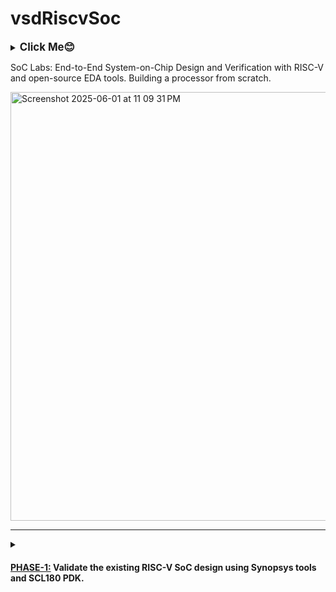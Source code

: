 # vsdRiscvSoc
<details>
  <summary><big><b>Click Me😊</b></big></summary>
  <p>Hiii! I'm Galvin Benson<br>Email ID: galvin.benson@gmail.com<br>GitHub Profile: https://github.com/galvin-benson<br>LinkedIn Profile: www.linkedin.com/in/galvin-benson
</p>
</details>

SoC Labs: End-to-End System-on-Chip Design and Verification with RISC-V and open-source EDA tools. Building a processor from scratch.

<img width="686" alt="Screenshot 2025-06-01 at 11 09 31 PM" src="https://github.com/user-attachments/assets/962be1d5-f35c-418c-86d5-de274dd52047" />

---
<details>
<summary>
<h4>

[PHASE-1:](https://github.com/galvin-benson/vsdRiscvSoc/tree/main/PHASE-1) Validate the existing RISC-V SoC design using Synopsys tools and SCL180 PDK.</h4></summary>
[WEEK-1:](https://github.com/galvin-benson/vsdRiscvSoc/blob/main/PHASE-1/WEEK-1.md) Focused on setting up a complete RISC-V development environment and understanding the foundational toolchain operations for RV32IMAC
</details>
